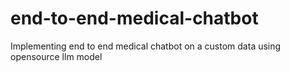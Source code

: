 # end-to-end-medical-chatbot
Implementing end to end medical chatbot on a custom data using opensource llm model
